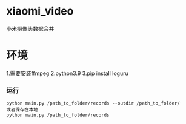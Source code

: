 # xiaomi_video
小米摄像头数据合并

# 环境
1.需要安装ffmpeg
2.python3.9
3.pip install loguru

### 运行
```shell
python main.py /path_to_folder/records --outdir /path_to_folder/
或者保存在本地
python main.py /path_to_folder/records
```

